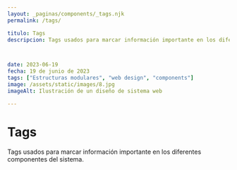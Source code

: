 ```yaml
---
layout: _paginas/components/_tags.njk
permalink: /tags/

titulo: Tags
descripcion: Tags usados para marcar información importante en los diferentes componentes del sistema.



date: 2023-06-19
fecha: 19 de junio de 2023
tags: ["Estructuras modulares", "web design", "components"]
image: /assets/static/images/8.jpg
imageAlt: Ilustración de un diseño de sistema web

---
```


# Tags

  Tags usados para marcar información importante en los diferentes componentes del sistema.
